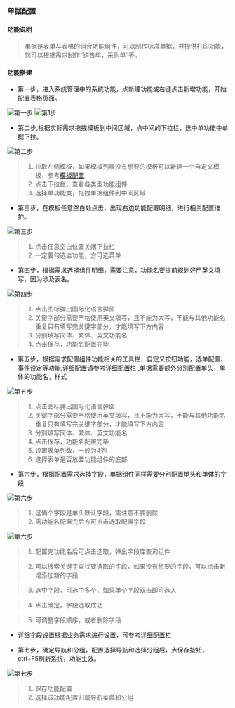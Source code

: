### 单据配置  

#### 功能说明  

>单据是表单与表格的组合功能组件，可以制作标准单据，并提供打印功能，您可以根据需求制作“销售单，采购单”等。 

#### 功能搭建

* 第一步，进入系统管理中的系统功能，点新建功能或右键点击新增功能，开始配置表格页面。

![第一步](../image/sys/sys%20(1).png ':size=70%')
![第1步](../image/sys/sys%20(11).png ':size=70%')

* 第二步,根据实际需求拖拽模板到中间区域，点中间的下拉栏，选中单功能中单据下拉。

![第二步](../image/sys/sys25.png  ':size=70%')

>1. 拉取左侧模板，如果模板列表没有想要的模板可以新建一个自定义模板，参考<a href="#/Functional_building/Template">模板配置</a>   
>2. 点击下拉栏，查看各类型功能组件  
>3. 选择单功能类，拖拽单据组件到中间区域  

* 第三步，在模板任意空白处点击，出现右边功能配置明细，进行相关配置维护。

![第三步](../image/sys/sys23.png  ':size=70%')

>1. 点击任意空白位置关闭下拉栏
>2. 一定要勾选主功能，方可选菜单

  

* 第四步，根据需求选择组件明细，需要注意，功能名要提前规划好用英文填写，因为涉及表名。
  
![第四步](../image/sys/doc.png ':size=70%')  

>1. 点击图标弹出国际化语言弹窗  
>2. 关键字部分需要严格使用英文填写，且不能为大写，不能与其他功能名重复只有填写完关键字部分，才能填写下方内容  
>3. 分别填写简体、繁体、英文功能名
>4. 点击保存，功能名配置完毕
  

* 第五步，根据需求配置组件功能相关的工具栏，自定义按钮功能，选单配置，事件设定等功能,详细配置请参考<a href="#/Functional_building/Detail">详细配置</a>栏 ,单据需要额外分别配置单头，单体的功能名，样式

![第五步](../image/sys/tabHead.png ':size=70%')  

>1. 点击图标弹出国际化语言弹窗  
>2. 关键字部分需要严格使用英文填写，且不能为大写，不能与其他功能名重复只有填写完关键字部分，才能填写下方内容  
>3. 分别填写简体、繁体、英文功能名
>4. 点击保存，功能名配置完毕
>5. 设置表单列数，一般为4列
>6. 选择表单是否放置功能组件的底部

* 第六步，根据配置需求选择字段，单据组件同样需要分别配置单头和单体的字段

![第六步](../image/sys/tabFields.png ':size=50%')  

>1. 这俩个字段是单头默认字段，需注意不要删除  
>2. 需功能名配置完后方可点击选取配置字段 

![第六步](../image/sys/sys20.png ':size=70%')

>1. 配置完功能名后可点击选取，弹出字段库查询组件

>2. 可以搜索关键字查找要选取的字段，如果没有想要的字段，可以点击新增添加新的字段

>3. 选中字段，可选中多个，如果单个字段双击即可选入

>4. 点击确定，字段选取成功

>5. 可调整字段顺序，或者删除字段 

* 详细字段设置根据业务需求进行设置，可参考<a href="#/Functional_building/Detail">详细配置</a>栏  

<!-- * 第七步，规则和表头设置

  ![规则和表头设置](../image/平台介绍/document1.png  ':size=70%')

>1. 这里可以根据需求设置特定字段的规则

>2. 这里可以根据需求进行分组和表的设置 -->
  

  

* 第七步，确定导航和分组，配置选择导航和选择分组后，点保存按钮，ctrl+F5刷新系统，功能生效。
    
![第七步](../image/平台介绍/table4.jpg ':size=70%')


>1. 保存功能配置
>2. 选择该功能配置归属导航菜单和分组
  
  
  
  

 



